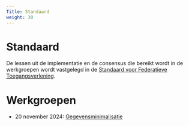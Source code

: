 ```yaml
---
Title: Standaard
weight: 30
---
```


# Standaard

De lessen uit de implementatie en de consensus die bereikt wordt in de werkgroepen wordt vastgelegd in de [Standaard voor Federatieve Toegangsverlening](/standaard).

# Werkgroepen

- 20 november 2024: [Gegevensminimalisatie](/docs/2.resultaten/7.standaard/1.werkgroepen/gegevensminimalisatie)